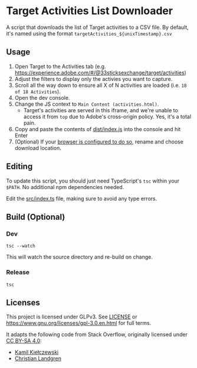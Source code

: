 # Target Activities List Downloader

A script that downloads the list of Target activities to a CSV file. By default, it's named using the format `targetActivities_${unixTimestamp}.csv`

## Usage

1. Open Target to the Activities tab (e.g. <https://experience.adobe.com/#/@33sticksexchange/target/activities>)
2. Adjust the filters to display only the activies you want to capture.
3. Scroll all the way down to ensure all X of N activities are loaded (i.e. `18 of 18 Activities`).
4. Open the dev console.
5. Change the JS context to `Main Content (activities.html)`.
   * Target's activities are served in this iframe, and we're unable to access it from `top` due to Adobe's cross-origin policy. Yes, it's a total pain.
6. Copy and paste the contents of [dist/index.js](dist/index.js) into the console and hit Enter
7. (Optional) If your [browser is configured to do so](https://support.google.com/chrome/answer/95759#:~:text=ask%20where%20to%20save%20each%20file%20before%20downloading), rename and choose download location.

## Editing

To update this script, you should just need TypeScript's `tsc` within your `$PATH`. No additional npm dependencies needed.

Edit the [src/index.ts](src/index.ts) file, making sure to avoid any type errors.

## Build (Optional)

### Dev

`tsc --watch`

This will watch the source directory and re-build on change.

### Release

`tsc`

## Licenses

This project is licensed under GLPv3. See [LICENSE](./LICENSE) or <https://www.gnu.org/licenses/gpl-3.0.en.html> for full terms.

It adapts the following code from Stack Overflow, originally licensed under [CC BY-SA 4.0](https://creativecommons.org/licenses/by-sa/4.0/):
* [Kamil Kiełczewski](https://stackoverflow.com/a/55784435)
* [Christian Landgren](https://stackoverflow.com/a/31536517)